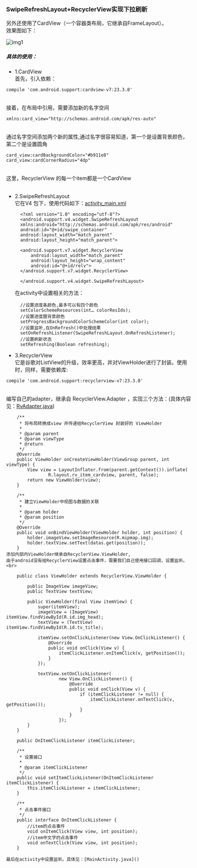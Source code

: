 ### SwipeRefreshLayout+RecyclerView实现下拉刷新
另外还使用了CardView（一个容器类布局，它继承自FrameLayout）。<br/>
效果图如下：

![img1](https://github.com/txadf/StudyDemoForAndroid/blob/master/swrvdemo/art/1.jpg)


##### 具体的使用：

* 1.CardView<br>
首先，引入依赖：<br>
```
compile 'com.android.support:cardview-v7:23.3.0'
```
<br>接着，在布局中引用，需要添加新的名字空间<br>
```
xmlns:card_view="http://schemas.android.com/apk/res-auto"
```
<br>通过名字空间添加两个新的属性,通过名字很容易知道，第一个是设置背景颜色，第二个是设置圆角<br>
```
card_view:cardBackgroundColor="#b911e8"
card_view:cardCornerRadius="4dp"
```
<br>这里，RecyclerView 的每一个item都是一个CardView<br><br>
* 2.SwipeRefreshLayout<br>
它在V4 包下，使用代码如下：[activity_main.xml]()<br>

        <?xml version="1.0" encoding="utf-8"?>
        <android.support.v4.widget.SwipeRefreshLayout
        xmlns:android="http://schemas.android.com/apk/res/android"
        android:id="@+id/swipe_container"
        android:layout_width="match_parent"
        android:layout_height="match_parent">
    
        <android.support.v7.widget.RecyclerView
            android:layout_width="match_parent"
            android:layout_height="wrap_content"
            android:id="@+id/relv">
        </android.support.v7.widget.RecyclerView>
    
        </android.support.v4.widget.SwipeRefreshLayout>
    
    在activity中设置相关的方法：<br>
    
        //设置进度条颜色,最多可以有四个颜色
        setColorSchemeResources(int… colorResIds);
        //设置进度圈背景颜色
        setProgressBackgroundColorSchemeColor(int color);
        //设置监听,在OnRefresh()中处理结果
        setOnRefreshListener(SwipeRefreshLayout.OnRefreshListener);
        //设置刷新状态
        setRefreshing(Boolean refreshing);


* 3.RecyclerView<br>
它是谷歌对ListView的升级，效率更高，并对ViewHolder进行了封装。使用时，同样，需要依赖库:<br>
```
compile 'com.android.support:recyclerview-v7:23.3.0'
``` 
<br>编写自己的adapter，继承自 RecyclerView.Adapter ，实现三个方法：(具体内容见：[RvAdapter.java]())<br>
       
        /**
         * 将布局转换成view 并传递给RecyclerView 封装好的 ViewHolder
         *
         * @param parent
         * @param viewType
         * @return
         */
        @Override
        public ViewHolder onCreateViewHolder(ViewGroup parent, int viewType) {
            View view = LayoutInflater.from(parent.getContext()).inflate(
                    R.layout.rv_item_cardview, parent, false);
            return new ViewHolder(view);
        }
        
        /**
         * 建立ViewHolder中视图与数据的关联
         *
         * @param holder
         * @param position
         */
        @Override
        public void onBindViewHolder(ViewHolder holder, int position) {
            holder.imageView.setImageResource(R.mipmap.img);
            holder.textView.setText(datas.get(position));
        }  
    添加内部内ViewHolder继承自RecyclerView.ViewHolder,
    由于android没有给RecyclerView设置点击事件，需要我们自己使用接口回调，设置监听。<br>
    
        public class ViewHolder extends RecyclerView.ViewHolder {
        
            public ImageView imageView;
            public TextView textView;
        
            public ViewHolder(final View itemView) {
                super(itemView);
                imageView = (ImageView) itemView.findViewById(R.id.img_head);
                textView = (TextView) itemView.findViewById(R.id.tv_title);
        
                itemView.setOnClickListener(new View.OnClickListener() {
                    @Override
                    public void onClick(View v) {
                        itemClickListener.onItemClick(v, getPosition());
                    }
                });
        
                textView.setOnClickListener(
                        new View.OnClickListener() {
                            @Override
                            public void onClick(View v) {
                                if (itemClickListener != null) {
                                    itemClickListener.onTextClick(v, getPosition());
                                }
                            }
                        });
            }
        }
        
        public OnItemClickListener itemClickListener;
        
        /**
         * 设置接口
         *
         * @param itemClickListener
         */
        public void setItemClickListener(OnItemClickListener itemClickListener) {
            this.itemClickListener = itemClickListener;
        }
        
        /**
         * 点击事件接口
         */
        public interface OnItemClickListener {
            //item的点击事件
            void onItemClick(View view, int position);
            //item中文字的点击事件
            void onTextClick(View view, int position);
        }
    
    最后在activity中设置监听。具体见：[MainActivity.java]()